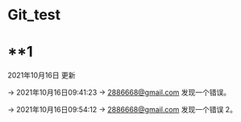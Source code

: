 # Git_test
# **1

2021年10月16日 更新

-> 2021年10月16日09:41:23
-> 2886668@gmail.com 发现一个错误。

-> 2021年10月16日09:54:12
-> 2886668@gmail.com 发现一个错误 2。
